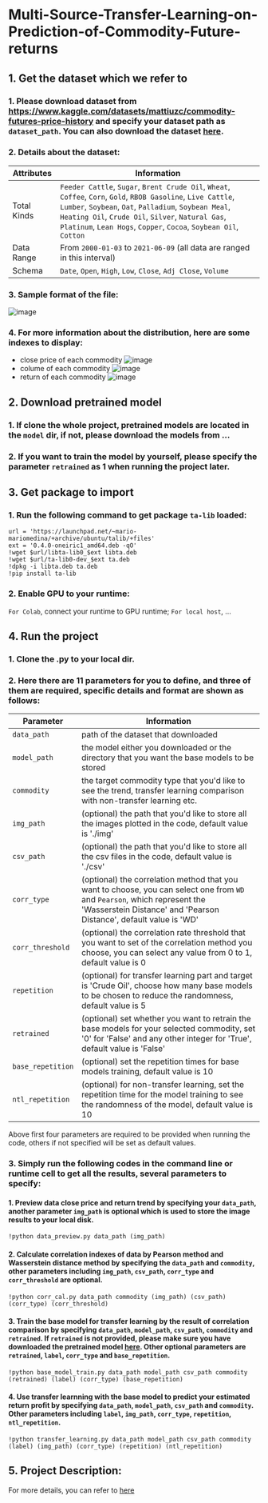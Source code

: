 # Multi-Source-Transfer-Learning-on-Prediction-of-Commodity-Future-returns
## 1. Get the dataset which we refer to
### 1. Please download dataset from https://www.kaggle.com/datasets/mattiuzc/commodity-futures-price-history and specify your dataset path as `dataset_path`. You can also download the dataset [here](https://github.com/LegenQS/Multi-Source-Transfer-Learning-on-Prediction-of-Commodity-Future-returns/tree/main/Commodity_Data). 

### 2. Details about the dataset:  

| Attributes    | Information |  
| ------------- | ------------- |  
| Total Kinds   | `Feeder Cattle`, `Sugar`, `Brent Crude Oil`, `Wheat`, `Coffee`, `Corn`, `Gold`, `RBOB Gasoline`, `Live Cattle`, `Lumber`, `Soybean`, `Oat`, `Palladium`, `Soybean Meal`, `Heating Oil`, `Crude Oil`, `Silver`, `Natural Gas`, `Platinum`, `Lean Hogs`, `Copper`, `Cocoa`, `Soybean Oil`, `Cotton`|    
| Data Range   | From `2000-01-03` to `2021-06-09` (all data are ranged in this interval)  |  
| Schema       | `Date`, `Open`, `High`, `Low`, `Close`, `Adj Close`, `Volume` |

### 3. Sample format of the file:
![image](https://github.com/LegenQS/Multi-Source-Transfer-Learning-on-Prediction-of-Commodity-Future-returns/blob/main/img/sample.png)  

### 4. For more information about the distribution, here are some indexes to display:   
  - close price of each commodity
![image](https://github.com/LegenQS/Multi-Source-Transfer-Learning-on-Prediction-of-Commodity-Future-returns/blob/main/img/close.png) 
  - colume of each commodity
![image](https://github.com/LegenQS/Multi-Source-Transfer-Learning-on-Prediction-of-Commodity-Future-returns/blob/main/img/volume.png) 
  - return of each commodity
![image](https://github.com/LegenQS/Multi-Source-Transfer-Learning-on-Prediction-of-Commodity-Future-returns/blob/main/img/return.png) 

## 2. Download pretrained model
### 1. If clone the whole project, pretrained models are located in the `model` dir, if not, please download the models from ...
### 2. If you want to train the model by yourself, please specify the parameter `retrained` as 1 when running the project later.

## 3. Get package to import 
### 1. Run the following command to get package `ta-lib` loaded:
```
url = 'https://launchpad.net/~mario-mariomedina/+archive/ubuntu/talib/+files'
ext = '0.4.0-oneiric1_amd64.deb -qO'
!wget $url/libta-lib0_$ext libta.deb
!wget $url/ta-lib0-dev_$ext ta.deb
!dpkg -i libta.deb ta.deb
!pip install ta-lib
```

### 2. Enable GPU to your runtime:  
`For Colab`, connect your runtime to GPU runtime;
`For local host`, ...

## 4. Run the project
### 1. Clone the .py to your local dir.

### 2. Here there are 11 parameters for you to define, and three of them are required, specific details and format are shown as follows:

| Parameter       | Information |  
| -------------   | ------------- |     
| `data_path`     |  path of the dataset that downloaded |
| `model_path`    |  the model either you downloaded or the directory that you want the base models to be stored |
| `commodity`     |  the target commodity type that you'd like to see the trend, transfer learning comparison with non-transfer learning etc. |
| `img_path`      |  (optional) the path that you'd like to store all the images plotted in the code, default value is './img' |
| `csv_path`      |  (optional) the path that you'd like to store all the csv files in the code, default value is './csv' |
| `corr_type`     |  (optional) the correlation method that you want to choose, you can select one from `WD` and `Pearson`, which represent the 'Wasserstein Distance' and 'Pearson Distance', default value is 'WD' |
| `corr_threshold`|  (optional) the correlation rate threshold that you want to set of the correlation method you choose, you can select any value from 0 to 1, default value is 0 |
| `repetition`    |  (optional) for transfer learning part and target is 'Crude Oil', choose how many base models to be chosen to reduce the randomness, default value is 5|
| `retrained`     | (optional) set whether you want to retrain the base models for your selected commodity, set '0' for 'False' and any other integer for 'True', default value is 'False' |
| `base_repetition` | (optional) set the repetition times for base models training, default value is 10 |
| `ntl_repetition`  | (optional) for non-transfer learning, set the repetition time for the model training to see the randomness of the model, default value is 10 |

Above first four parameters are required to be provided when running the code, others if not specified will be set as default values.

### 3. Simply run the following codes in the command line or runtime cell to get all the results, several parameters to specify:
#### 1. Preview data close price and return trend by specifying your `data_path`, another parameter `img_path` is optional which is used to store the image results to your local disk.
```
!python data_preview.py data_path (img_path)
```

#### 2. Calculate correlation indexes of data by Pearson method and Wasserstein distance method by specifying the `data_path` and `commodity`, other parameters including `img_path`, `csv_path`, `corr_type` and `corr_threshold` are optional.
```
!python corr_cal.py data_path commodity (img_path) (csv_path) (corr_type) (corr_threshold)
```
#### 3. Train the base model for transfer learning by the result of correlation comparison by specifying `data_path`, `model_path`, `csv_path`, `commodity` and `retrained`. If `retrained` is not provided, please make sure you have downloaded the pretrained model [here](https://github.com/LegenQS/Multi-Source-Transfer-Learning-on-Prediction-of-Commodity-Future-returns/tree/main/model). Other optional parameters are `retrained`, `label`, `corr_type` and `base_repetition`.
```
!python base_model_train.py data_path model_path csv_path commodity (retrained) (label) (corr_type) (base_repetition)
```

#### 4. Use transfer learnning with the base model to predict your estimated return profit by specifying `data_path`, `model_path`, `csv_path` and `commodity`. Other parameters including `label`, `img_path`, `corr_type`, `repetition`, `ntl_repetition`.
```
!python transfer_learning.py data_path model_path csv_path commodity (label) (img_path) (corr_type) (repetition) (ntl_repetition)
```
## 5. Project Description:
For more details, you can refer to [here](https://github.com/LegenQS/Multi-Source-Transfer-Learning-on-Prediction-of-Commodity-Future-returns/blob/main/description.pdf)
